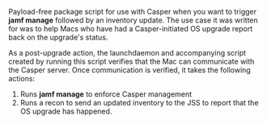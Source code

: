 Payload-free package script for use with Casper when you want to trigger **jamf manage** followed by an inventory update. The use case it was written for was to help Macs who have had a Casper-initiated OS upgrade report back on the upgrade's status. 

As a post-upgrade action, the launchdaemon and accompanying script created by running this script verifies that the Mac can communicate with the Casper server. Once communication is verified, it takes the following actions:

1. Runs **jamf manage** to enforce Casper management 
2. Runs a recon to send an updated inventory to the JSS to report
   that the OS upgrade has happened.
